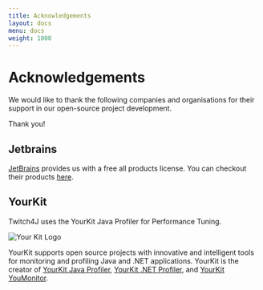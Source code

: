 ```yaml
---
title: Acknowledgements
layout: docs
menu: docs
weight: 1000
---
```


# Acknowledgements

We would like to thank the following companies and organisations for their support in our open-source project development.

Thank you!

## Jetbrains

[JetBrains](https://www.jetbrains.com/de-de/) provides us with a free all products license. You can checkout their products [here](https://www.jetbrains.com/products/).

## YourKit

Twitch4J uses the YourKit Java Profiler for Performance Tuning.

![Your Kit Logo](https://www.yourkit.com/images/yklogo.png "Your Kit")

YourKit supports open source projects with innovative and intelligent tools for monitoring and profiling Java and .NET applications.
YourKit is the creator of [YourKit Java Profiler](https://www.yourkit.com/java/profiler/), [YourKit .NET Profiler](https://www.yourkit.com/.net/profiler/), and [YourKit YouMonitor](https://www.yourkit.com/youmonitor/).
